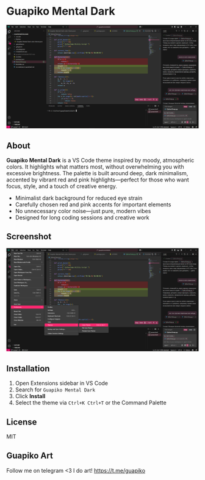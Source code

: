 
# Guapiko Mental Dark

![Preview 1](https://github.com/Thegod322/guapikomentaldark/raw/master/images/Captura.PNG)

## About

**Guapiko Mental Dark** is a VS Code theme inspired by moody, atmospheric colors. It highlights what matters most, without overwhelming you with excessive brightness. The palette is built around deep, dark minimalism, accented by vibrant red and pink highlights—perfect for those who want focus, style, and a touch of creative energy.

- Minimalist dark background for reduced eye strain
- Carefully chosen red and pink accents for important elements
- No unnecessary color noise—just pure, modern vibes
- Designed for long coding sessions and creative work


## Screenshot

![Preview 3](https://github.com/Thegod322/guapikomentaldark/raw/master/images/Captura3.PNG)

## Installation

1. Open Extensions sidebar in VS Code
2. Search for `Guapiko Mental Dark`
3. Click **Install**
4. Select the theme via `Ctrl+K Ctrl+T` or the Command Palette

## License

MIT

## Guapiko Art 
Follow me on telegram <3 I do art! https://t.me/guapiko